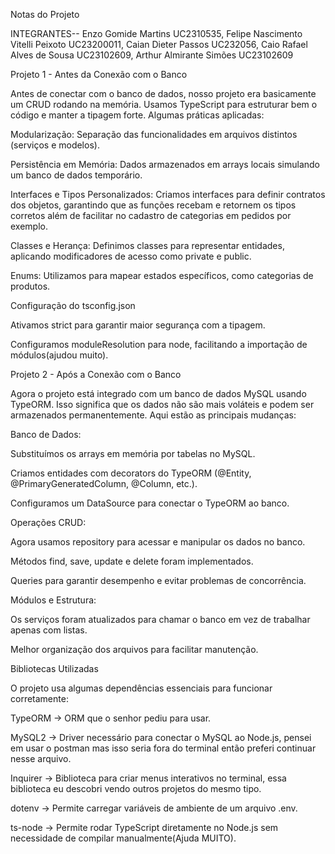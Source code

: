 Notas do Projeto

INTEGRANTES-- Enzo Gomide Martins UC2310535, Felipe Nascimento Vitelli Peixoto UC23200011, Caian Dieter Passos UC232056, Caio Rafael Alves de Sousa UC23102609, Arthur Almirante Simões UC23102609


Projeto 1 - Antes da Conexão com o Banco

Antes de conectar com o banco de dados, nosso projeto era basicamente um CRUD rodando na memória. Usamos TypeScript para estruturar bem o código e manter a tipagem forte. Algumas práticas aplicadas:

Modularização: Separação das funcionalidades em arquivos distintos (serviços e modelos).

Persistência em Memória: Dados armazenados em arrays locais simulando um banco de dados temporário.

Interfaces e Tipos Personalizados: Criamos interfaces para definir contratos dos objetos, garantindo que as funções recebam e retornem os tipos corretos além de facilitar no cadastro de categorias em pedidos por exemplo.

Classes e Herança: Definimos classes para representar entidades, aplicando modificadores de acesso como private e public.

Enums: Utilizamos para mapear estados específicos, como categorias de produtos.


Configuração do tsconfig.json

Ativamos strict para garantir maior segurança com a tipagem.

Configuramos moduleResolution para node, facilitando a importação de módulos(ajudou muito).



Projeto 2 - Após a Conexão com o Banco

Agora o projeto está integrado com um banco de dados MySQL usando TypeORM. Isso significa que os dados não são mais voláteis e podem ser armazenados permanentemente. Aqui estão as principais mudanças:

Banco de Dados:

Substituímos os arrays em memória por tabelas no MySQL.

Criamos entidades com decorators do TypeORM (@Entity, @PrimaryGeneratedColumn, @Column, etc.).

Configuramos um DataSource para conectar o TypeORM ao banco.

Operações CRUD:

Agora usamos repository para acessar e manipular os dados no banco.

Métodos find, save, update e delete foram implementados.

Queries para garantir desempenho e evitar problemas de concorrência.

Módulos e Estrutura:

Os serviços foram atualizados para chamar o banco em vez de trabalhar apenas com listas.

Melhor organização dos arquivos para facilitar manutenção.



Bibliotecas Utilizadas

O projeto usa algumas dependências essenciais para funcionar corretamente:

TypeORM → ORM que o senhor pediu para usar.

MySQL2 → Driver necessário para conectar o MySQL ao Node.js, pensei em usar o postman mas isso seria fora do terminal então preferi continuar nesse arquivo.

Inquirer → Biblioteca para criar menus interativos no terminal, essa biblioteca eu descobri vendo outros projetos do mesmo tipo.

dotenv → Permite carregar variáveis de ambiente de um arquivo .env.

ts-node → Permite rodar TypeScript diretamente no Node.js sem necessidade de compilar manualmente(Ajuda MUITO).
